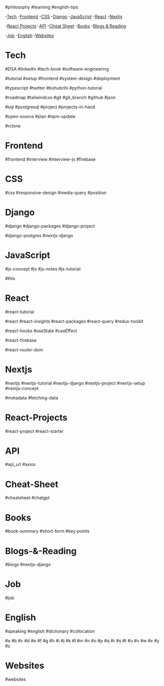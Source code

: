 #philosophy #learning #english-tips 

-[Tech](#Tech) -[Frontend](#Frontend) -[CSS](#CSS) -[Django](#Django) -[JavaScript](#JavaScript) -[React](#React) -[Nextjs](#Nextjs) 

-[React Projects](#React-Projects) -[API](#API) -[Cheat Sheet](#Cheat-Sheet) -[Books](#Books) -[Blogs & Reading](#Blogs-&-Reading) 

-[Job](#Job) -[English](#English) -[Websites](#Websites) 



# Tech 
#DSA #linkedIn #tech-book #software-engineering

#tutorial  #setup #frontend #system-design #deployment

#typescript #twitter #bohubrihi #python-tutorial 

#roadmap #tailwindcss #git #git_branch  #github  #json 

#sql #postgresql #project  #projects-in-hand 

#open-source #plan #npm-update

#rclone 

# Frontend
#frontend #interview #interview-js #firebase 

# CSS
#css #responsive-design  #media-query #position 

# Django
#django #django-packages #django-project 

#django-postgres #nextjs-django 
# JavaScript
#js-concept #js #js-notes #js-tutorial

#this 

# React
#react-tutorial 

#react #react-insights  #react-packages #react-query 
#redux-toolkit 

#react-hooks #useState #useEffect 

#react-firebase

#react-router-dom

# Nextjs
#nextjs #nextjs-tutorial  #nextjs-django #nextjs-project 
#nextjs-setup
#nextjs-concept 

#metadata #fetching-data 
# React-Projects
#react-project #react-starter 

# API
#api_url #axios 

# Cheat-Sheet
#cheatsheet #chatgpt 

# Books
#book-summary #short-form #key-points 

# Blogs-&-Reading
#blogs  #nextjs-django

# Job
#job 

# English
#speaking #english #dictionary #collocation 

 #a #b #c #d #e #f #g #h #i #j #k #l #m #n #o #p #q #r #s #t #u #v #w #x #y #z 

# Websites
#websites